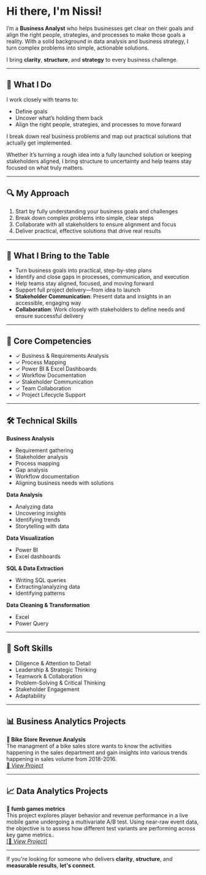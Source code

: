 # Hi there, I'm Nissi!

I’m a **Business Analyst** who helps businesses get clear on their goals and align the right people, strategies, and processes to make those goals a reality. With a solid background in data analysis and business strategy, I turn complex problems into simple, actionable solutions.

I bring **clarity**, **structure**, and **strategy** to every business challenge.

---

## 🚀 What I Do

I work closely with teams to:
- Define goals  
- Uncover what’s holding them back  
- Align the right people, strategies, and processes to move forward  

I break down real business problems and map out practical solutions that actually get implemented.

Whether it’s turning a rough idea into a fully launched solution or keeping stakeholders aligned, I bring structure to uncertainty and help teams stay focused on what truly matters.

---

## 🔍 My Approach

1. Start by fully understanding your business goals and challenges  
2. Break down complex problems into simple, clear steps  
3. Collaborate with all stakeholders to ensure alignment and focus  
4. Deliver practical, effective solutions that drive real results  

---

## 💼 What I Bring to the Table

- Turn business goals into practical, step-by-step plans  
- Identify and close gaps in processes, communication, and execution  
- Help teams stay aligned, focused, and moving forward  
- Support full project delivery—from idea to launch  
- **Stakeholder Communication**: Present data and insights in an accessible, engaging way  
- **Collaboration**: Work closely with stakeholders to define needs and ensure successful delivery  

---

## 🧠 Core Competencies

- ✓ Business & Requirements Analysis  
- ✓ Process Mapping  
- ✓ Power BI & Excel Dashboards  
- ✓ Workflow Documentation  
- ✓ Stakeholder Communication  
- ✓ Team Collaboration  
- ✓ Project Lifecycle Support  

---

## 🛠 Technical Skills

**Business Analysis**  
- Requirement gathering  
- Stakeholder analysis  
- Process mapping  
- Gap analysis  
- Workflow documentation  
- Aligning business needs with solutions  

**Data Analysis**  
- Analyzing data  
- Uncovering insights  
- Identifying trends  
- Storytelling with data  

**Data Visualization**  
- Power BI  
- Excel dashboards  

**SQL & Data Extraction**  
- Writing SQL queries  
- Extracting/analyzing data  
- Identifying patterns  

**Data Cleaning & Transformation**  
- Excel  
- Power Query  

---

## 🤝 Soft Skills

- Diligence & Attention to Detail  
- Leadership & Strategic Thinking  
- Teamwork & Collaboration  
- Problem-Solving & Critical Thinking  
- Stakeholder Engagement  
- Adaptability  

---

## 📊 Business Analytics Projects

**🔹 Bike Store Revenue Analysis**  
The managment of a bike sales store wants to know the activities happening in the sales department and gain insights into various trends happening in sales volume from 2018-2016.  
[🔗 *View Project*](https://github.com/techygurl/Bike-Store-Analysis)



---

## 📈 Data Analytics Projects

**🔹  fumb games metrics**  
This project explores player behavior and revenue performance in a live mobile game undergoing a multivariate A/B test. Using near-raw event data, the objective is to assess how different test variants are performing across key game metrics..  
[[🔗 *View Project*] ](https://github.com/techygurl/fumb-games-metrics)


---

If you're looking for someone who delivers **clarity**, **structure**, and **measurable results**, **let's connect**.

